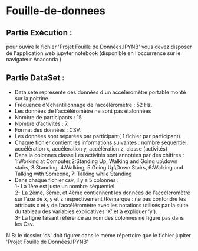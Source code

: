 # Fouille-de-donnees
## Partie Exécution :
pour ouvire le fichier 'Projet Fouille de Données.IPYNB' vous devez disposer de l'application web jupyter notebook (disponible en l'occurrence sur le navigateur Anaconda )

## Partie DataSet :
-	 Data sete représente des données d'un accéléromètre portable monté sur la poitrine.  
-	 Fréquence d'échantillonnage de l’accéléromètre : 52 Hz.
-	 Les données de l'accéléromètre ne sont pas étalonnées
-	 Nombre de participants : 15
-	 Nombre d’activités : 7.
-	 Format des données : CSV.
-	 Les données sont séparées par participant( 1 fichier par participant).
-	 Chaque fichier contient les informations suivantes : 
nombre séquentiel, accélération x, accélération y, accélération z, classe (activités)
-	 Dans la colonnes classe Les activités sont annotées par des chiffres :
1:Working at Computer,2:Standing Up, Walking and Going up\down stairs, 3:Standing, 4:Walking, 5:Going Up\Down Stairs, 6:Walking and Talking with Someone, 7: Talking while Standing
-  Dans chaque fichier csv, il y a 5 colonnes :  
  1- La 1ère est juste un nombre séquentiel  
  2- La 2ème, 3ème, et 4ème contiennent les données de l’accéléromètre sur l’axe de x, y et z respectivement (Remarque : ne pas    confondre les attributs x et y de l’accéléromètre avec les notations utilisés par la suite du tableau des variables explicatives ‘X’ et à expliquer ‘y’).  
  3- La ligne faisant référence au nom des colonnes ne figure pas dans les Csv.  
 
N.B: le dossier 'ds' doit figurer dans le méme répertoire que le fichier jupiter 'Projet Fouille de Données.IPYNB'
